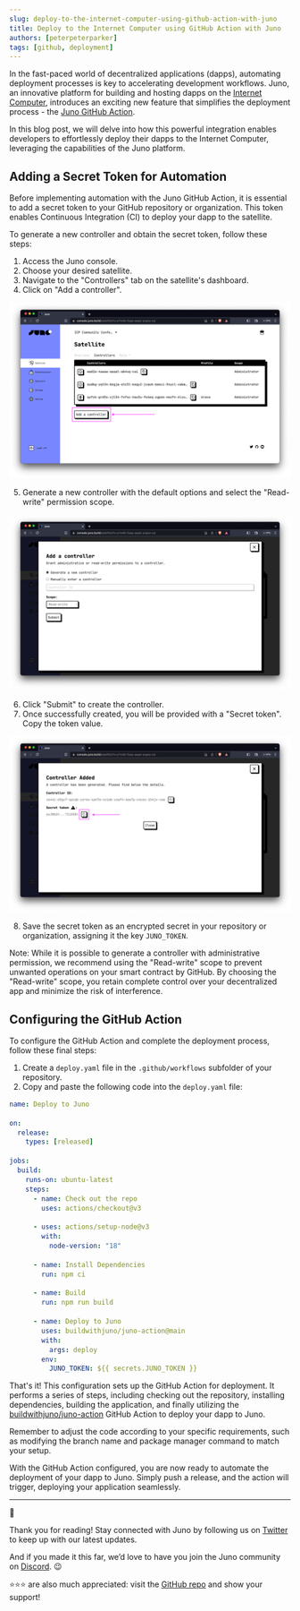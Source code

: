 ```yaml
---
slug: deploy-to-the-internet-computer-using-github-action-with-juno
title: Deploy to the Internet Computer using GitHub Action with Juno
authors: [peterpeterparker]
tags: [github, deployment]
---
```


In the fast-paced world of decentralized applications (dapps), automating deployment processes is key to accelerating development workflows. Juno, an innovative platform for building and hosting dapps on the [Internet Computer](https://internetcomputer.org/), introduces an exciting new feature that simplifies the deployment process - the [Juno GitHub Action](https://github.com/marketplace/actions/github-action-for-juno).

In this blog post, we will delve into how this powerful integration enables developers to effortlessly deploy their dapps to the Internet Computer, leveraging the capabilities of the Juno platform.

## Adding a Secret Token for Automation

Before implementing automation with the Juno GitHub Action, it is essential to add a secret token to your GitHub repository or organization. This token enables Continuous Integration (CI) to deploy your dapp to the satellite.

To generate a new controller and obtain the secret token, follow these steps:

1. Access the Juno console.
2. Choose your desired satellite.
3. Navigate to the "Controllers" tab on the satellite's dashboard.
4. Click on "Add a controller".

![Add a controller screenshot](./add-a-controller.png)

5. Generate a new controller with the default options and select the "Read-write" permission scope.

![Generate a controller screenshot](./generate-a-controller.png)

6. Click "Submit" to create the controller.
7. Once successfully created, you will be provided with a "Secret token". Copy the token value.

![Copy a controller screenshot](./copy-a-controller.png)

8. Save the secret token as an encrypted secret in your repository or organization, assigning it the key `JUNO_TOKEN`.

Note: While it is possible to generate a controller with administrative permission, we recommend using the "Read-write" scope to prevent unwanted operations on your smart contract by GitHub. By choosing the "Read-write" scope, you retain complete control over your decentralized app and minimize the risk of interference.

## Configuring the GitHub Action

To configure the GitHub Action and complete the deployment process, follow these final steps:

1. Create a `deploy.yaml` file in the `.github/workflows` subfolder of your repository.
2. Copy and paste the following code into the `deploy.yaml` file:

```yaml
name: Deploy to Juno

on:
  release:
    types: [released]

jobs:
  build:
    runs-on: ubuntu-latest
    steps:
      - name: Check out the repo
        uses: actions/checkout@v3

      - uses: actions/setup-node@v3
        with:
          node-version: "18"

      - name: Install Dependencies
        run: npm ci

      - name: Build
        run: npm run build

      - name: Deploy to Juno
        uses: buildwithjuno/juno-action@main
        with:
          args: deploy
        env:
          JUNO_TOKEN: ${{ secrets.JUNO_TOKEN }}
```

That's it! This configuration sets up the GitHub Action for deployment. It performs a series of steps, including checking out the repository, installing dependencies, building the application, and finally utilizing the [buildwithjuno/juno-action](https://github.com/buildwithjuno/juno-action) GitHub Action to deploy your dapp to Juno.

Remember to adjust the code according to your specific requirements, such as modifying the branch name and package manager command to match your setup.

With the GitHub Action configured, you are now ready to automate the deployment of your dapp to Juno. Simply push a release, and the action will trigger, deploying your application seamlessly.

---

👋

Thank you for reading! Stay connected with Juno by following us on [Twitter](https://twitter.com/junobuild) to keep up with our latest updates.

And if you made it this far, we’d love to have you join the Juno community on [Discord](https://discord.gg/wHZ57Z2RAG). 😉

⭐️⭐️⭐️ are also much appreciated: visit the [GitHub repo](https://github.com/buildwithjuno/juno) and show your support!
